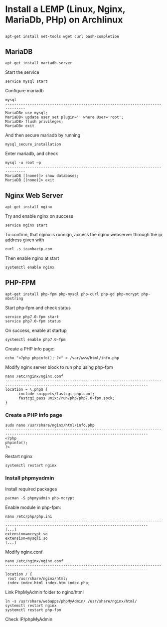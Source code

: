 # Install a LEMP (Linux, Nginx, MariaDb, PHp) on Archlinux

## 
```
apt-get install net-tools wget curl bash-completion
```

## MariaDB
```
apt-get install mariadb-server
```
Start the service
```
service mysql start
```
Configure mariadb
```
mysql
-------------------------------------------------------------------------------
MariaDB> use mysql;
MariaDB> update user set plugin='' where User='root';
MariaDB> flush privileges;
MariaDB> exit
```
And then secure mariadb by running
```
mysql_secure_installation
```
Enter mariadb, and check 
```
mysql -u root –p
-------------------------------------------------------------------------------
MariaDB [(none)]> show databases;
MariaDB [(none)]> exit
```

## Nginx Web Server
```
apt-get install nginx
```
Try and enable nginx on success
```
service nginx start
```
To confirm, that nginx is runnign, access the nginx webserver through the ip address given with
```
curl -s icanhazip.com
```
Then enable nginx at start
```
systemctl enable nginx
```

## PHP-FPM
```
apt-get install php-fpm php-mysql php-curl php-gd php-mcrypt php-mbstring
```
Start php-fpm and check status
```
service php7.0-fpm start
service php7.0-fpm status
```
On success, enable at startup
```
systemctl enable php7.0-fpm
```
Create a PHP info page:
```
echo "<?php phpinfo(); ?>" > /var/www/html/info.php
```
Modify nginx server block to run php using php-fpm
```
nano /etc/nginx/nginx.conf
--------------------------------------------------------------------------------------------------------------------------------------
location ~ \.php$ {
      include snippets/fastcgi-php.conf;
      fastcgi_pass unix:/run/php/php7.0-fpm.sock;    
}

```
### Create a PHP info page
```
sudo nano /usr/share/nginx/html/info.php
--------------------------------------------------------------------------------------------------------------------------------------
<?php
phpinfo();
?>
```
Restart nginx
```
systemctl restart nginx
```

### Install phpmyadmin
Install required packages
```
pacman -S phpmyadmin php-mcrypt
```
Enable module in php-fpm:
```
nano /etc/php/php.ini
--------------------------------------------------------------------------------------------------------------------------------------
[...]
extension=mcrypt.so
extension=mysqli.so
[...]
```
Modify nginx.conf
```
nano /etc/nginx/nginx.conf
--------------------------------------------------------------------------------------------------------------------------------------
location / {
 root /usr/share/nginx/html;
 index index.html index.htm index.php;
```
Link PhpMyAdmin folder to nginx/html
```
ln -s /usr/share/webapps/phpMyAdmin/ /usr/share/nginx/html/
systemctl restart nginx
systemctl restart php-fpm
```
Check IP/phpMyAdmin
